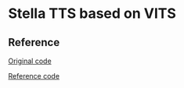 # Stella TTS based on VITS

## Reference

[Original code](https://github.com/jaywalnut310/vits)

[Reference code](https://github.com/CjangCjengh/vits)
